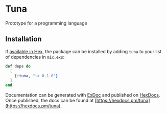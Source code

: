 # Tuna

Prototype for a programming language

## Installation

If [available in Hex](https://hex.pm/docs/publish), the package can be installed
by adding `tuna` to your list of dependencies in `mix.exs`:

```elixir
def deps do
  [
    {:tuna, "~> 0.1.0"}
  ]
end
```

Documentation can be generated with [ExDoc](https://github.com/elixir-lang/ex_doc)
and published on [HexDocs](https://hexdocs.pm). Once published, the docs can
be found at [https://hexdocs.pm/tuna](https://hexdocs.pm/tuna).

